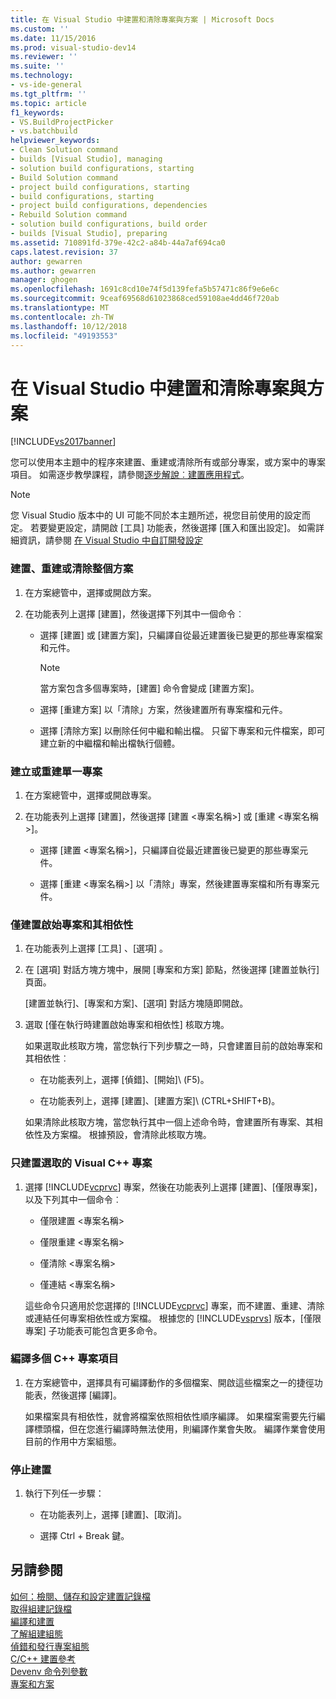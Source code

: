 ```yaml
---
title: 在 Visual Studio 中建置和清除專案與方案 | Microsoft Docs
ms.custom: ''
ms.date: 11/15/2016
ms.prod: visual-studio-dev14
ms.reviewer: ''
ms.suite: ''
ms.technology:
- vs-ide-general
ms.tgt_pltfrm: ''
ms.topic: article
f1_keywords:
- VS.BuildProjectPicker
- vs.batchbuild
helpviewer_keywords:
- Clean Solution command
- builds [Visual Studio], managing
- solution build configurations, starting
- Build Solution command
- project build configurations, starting
- build configurations, starting
- project build configurations, dependencies
- Rebuild Solution command
- solution build configurations, build order
- builds [Visual Studio], preparing
ms.assetid: 710891fd-379e-42c2-a84b-44a7af694ca0
caps.latest.revision: 37
author: gewarren
ms.author: gewarren
manager: ghogen
ms.openlocfilehash: 1691c8cd10e74f5d139fefa5b57471c86f9e6e6c
ms.sourcegitcommit: 9ceaf69568d61023868ced59108ae4dd46f720ab
ms.translationtype: MT
ms.contentlocale: zh-TW
ms.lasthandoff: 10/12/2018
ms.locfileid: "49193553"
---
```

# <a name="building-and-cleaning-projects-and-solutions-in-visual-studio"></a>在 Visual Studio 中建置和清除專案與方案
[!INCLUDE[vs2017banner](../includes/vs2017banner.md)]

您可以使用本主題中的程序來建置、重建或清除所有或部分專案，或方案中的專案項目。 如需逐步教學課程，請參閱[逐步解說︰建置應用程式](../ide/walkthrough-building-an-application.md)。  
  
> [!NOTE]
>  您 Visual Studio 版本中的 UI 可能不同於本主題所述，視您目前使用的設定而定。 若要變更設定，請開啟 [工具] 功能表，然後選擇 [匯入和匯出設定]。 如需詳細資訊，請參閱 [在 Visual Studio 中自訂開發設定](http://msdn.microsoft.com/en-us/22c4debb-4e31-47a8-8f19-16f328d7dcd3)  
  
### <a name="to-build-rebuild-or-clean-an-entire-solution"></a>建置、重建或清除整個方案  
  
1.  在方案總管中，選擇或開啟方案。  
  
2.  在功能表列上選擇 [建置]，然後選擇下列其中一個命令︰  
  
    -   選擇 [建置] 或 [建置方案]，只編譯自從最近建置後已變更的那些專案檔案和元件。  
  
        > [!NOTE]
        >  當方案包含多個專案時，[建置] 命令會變成 [建置方案]。  
  
    -   選擇 [重建方案] 以「清除」方案，然後建置所有專案檔和元件。  
  
    -   選擇 [清除方案] 以刪除任何中繼和輸出檔。 只留下專案和元件檔案，即可建立新的中繼檔和輸出檔執行個體。  
  
### <a name="to-build-or-rebuild-a-single-project"></a>建立或重建單一專案  
  
1.  在方案總管中，選擇或開啟專案。  
  
2.  在功能表列上選擇 [建置]，然後選擇 [建置 <專案名稱>] 或 [重建 <專案名稱>]。  
  
    -   選擇 [建置 <專案名稱>]，只編譯自從最近建置後已變更的那些專案元件。  
  
    -   選擇 [重建 <專案名稱>] 以「清除」專案，然後建置專案檔和所有專案元件。  
  
### <a name="to-build-only-the-startup-project-and-its-dependencies"></a>僅建置啟始專案和其相依性  
  
1.  在功能表列上選擇 [工具] 、[選項] 。  
  
2.  在 [選項] 對話方塊方塊中，展開 [專案和方案] 節點，然後選擇 [建置並執行] 頁面。  
  
     [建置並執行]、[專案和方案]、[選項] 對話方塊隨即開啟。  
  
3.  選取 [僅在執行時建置啟始專案和相依性] 核取方塊。  
  
     如果選取此核取方塊，當您執行下列步驟之一時，只會建置目前的啟始專案和其相依性︰  
  
    -   在功能表列上，選擇 [偵錯]、[開始]\ (F5)。  
  
    -   在功能表列上，選擇 [建置]、[建置方案]\ (CTRL+SHIFT+B)。  
  
     如果清除此核取方塊，當您執行其中一個上述命令時，會建置所有專案、其相依性及方案檔。 根據預設，會清除此核取方塊。  
  
### <a name="to-build-only-the-selected-visual-c-project"></a>只建置選取的 Visual C++ 專案  
  
1.  選擇 [!INCLUDE[vcprvc](../includes/vcprvc-md.md)] 專案，然後在功能表列上選擇 [建置]、[僅限專案]，以及下列其中一個命令︰  
  
    -   僅限建置 <專案名稱>  
  
    -   僅限重建 <專案名稱>  
  
    -   僅清除 <專案名稱>  
  
    -   僅連結 <專案名稱>  
  
     這些命令只適用於您選擇的 [!INCLUDE[vcprvc](../includes/vcprvc-md.md)] 專案，而不建置、重建、清除或連結任何專案相依性或方案檔。 根據您的 [!INCLUDE[vsprvs](../includes/vsprvs-md.md)] 版本，[僅限專案] 子功能表可能包含更多命令。  
  
### <a name="to-compile-multiple-c-project-items"></a>編譯多個 C++ 專案項目  
  
1.  在方案總管中，選擇具有可編譯動作的多個檔案、開啟這些檔案之一的捷徑功能表，然後選擇 [編譯]。  
  
     如果檔案具有相依性，就會將檔案依照相依性順序編譯。 如果檔案需要先行編譯標頭檔，但在您進行編譯時無法使用，則編譯作業會失敗。 編譯作業會使用目前的作用中方案組態。  
  
### <a name="to-stop-a-build"></a>停止建置  
  
1.  執行下列任一步驟：  
  
    -   在功能表列上，選擇 [建置]、[取消]。  
  
    -   選擇 Ctrl + Break 鍵。  
  
## <a name="see-also"></a>另請參閱  
 [如何：檢閱、儲存和設定建置記錄檔](../ide/how-to-view-save-and-configure-build-log-files.md)   
 [取得組建記錄檔](../msbuild/obtaining-build-logs-with-msbuild.md)   
 [編譯和建置](../ide/compiling-and-building-in-visual-studio.md)   
 [了解組建組態](../ide/understanding-build-configurations.md)   
 [偵錯和發行專案組態](http://msdn.microsoft.com/en-us/0440b300-0614-4511-901a-105b771b236e)   
 [C/C++ 建置參考](http://msdn.microsoft.com/library/100b4ccf-572c-4d1f-970c-fa0bc0cc0d2d)   
 [Devenv 命令列參數](../ide/reference/devenv-command-line-switches.md)   
 [專案和方案](../ide/solutions-and-projects-in-visual-studio.md)



